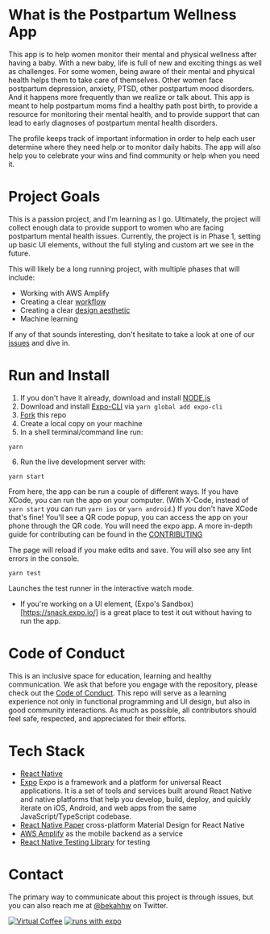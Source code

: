 # What is the Postpartum Wellness App

This app is to help women monitor their mental and physical wellness after having a baby. With a new baby, life is full of new and exciting things as well as challenges. For some women, being aware of their mental and physical health helps them to take care of themselves. Other women face postpartum depression, anxiety, PTSD, other postpartum mood disorders. And it happens more frequently than we realize or talk about. This app is meant to help postpartum moms find a healthy path post birth, to provide a resource for monitoring their mental health, and to provide support that can lead to early diagnoses of postpartum mental health disorders.

The profile keeps track of important information in order to help each user determine where they need help or to monitor daily habits. The app will also help you to celebrate your wins and find community or help when you need it.

# Project Goals

This is a passion project, and I'm learning as I go. Ultimately, the project will collect enough data to provide support to women who are facing postpartum mental health issues. Currently, the project is in Phase 1, setting up basic UI elements, without the full styling and custom art we see in the future.

This will likely be a long running project, with multiple phases that will include:

- Working with AWS Amplify
- Creating a clear [workflow](https://www.figma.com/file/GV6j3SxSSPZEpql0xV2etL/Workflows?node-id=0%3A1)
- Creating a clear [design aesthetic](https://www.figma.com/file/WB41mEaTanI6PWldMfENxQ/Material-Design-Theme-Kit-Copy)
- Machine learning

If any of that sounds interesting, don't hesitate to take a look at one of our [issues](https://github.com/BekahHW/postpartum-wellness-app/issues) and dive in.

# Run and Install

1. If you don't have it already, download and install [NODE.js](https://nodejs.org/en/download/)
2. Download and install [Expo-CLI](https://expo.io/tools#cli) via
   `yarn global add expo-cli`
3. [Fork](https://docs.github.com/en/free-pro-team@latest/github/getting-started-with-github/fork-a-repo) this repo
4. Create a local copy on your machine
5. In a shell terminal/command line run:

```
yarn
```

6. Run the live development server with:

```
yarn start
```

From here, the app can be run a couple of different ways. If you have XCode, you can run the app on your computer. (With X-Code, instead of `yarn start` you can run `yarn ios` or `yarn android`.) If you don't have XCode that's fine! You'll see a QR code popup, you can access the app on your phone through the QR code. You will need the expo app.
A more in-depth guide for contributing can be found in the [CONTRIBUTING](https://github.com/BekahHW/postpartum-wellness-app/blob/master/CONTRIBUTING.md)

The page will reload if you make edits and save.
You will also see any lint errors in the console.

```
yarn test
```

Launches the test runner in the interactive watch mode.

- If you're working on a UI element, (Expo's Sandbox)[https://snack.expo.io/] is a great place to test it out without having to run the app.

# Code of Conduct

This is an inclusive space for education, learning and healthy communication. We ask that before you engage with the repository, please check out the [Code of Conduct](https://github.com/tkshill/Quarto/blob/main/CODE_OF_CONDUCT.md). This repo will serve as a learning experience not only in functional programming and UI design, but also in good community interactions. As much as possible, all contributors should feel safe, respected, and appreciated for their efforts.

# Tech Stack

- [React Native](https://github.com/expo/react-native/archive/sdk-39.0.2.tar.gz)
- [Expo](https://expo.io/learn) Expo is a framework and a platform for universal React applications. It is a set of tools and services built around React Native and native platforms that help you develop, build, deploy, and quickly iterate on iOS, Android, and web apps from the same JavaScript/TypeScript codebase.
- [React Native Paper](https://callstack.github.io/react-native-paper/) cross-platform Material Design for React Native
- [AWS Amplify](https://docs.amplify.aws/start/q/integration/react) as the mobile backend as a service
- [React Native Testing Library](https://testing-library.com/docs/react-native-testing-library/intro) for testing

# Contact

The primary way to communicate about this project is through issues, but you can also reach me at [@bekahhw](https://twitter.com/BekahHW) on Twitter.

[![Virtual Coffee](https://img.shields.io/badge/Virtual-Coffee-red)](https://virtualcoffee.io)
[![runs with expo](https://img.shields.io/badge/Runs%20with%20Expo-4630EB.svg?style=flat-square&logo=EXPO&labelColor=f3f3f3&logoColor=000)](https://expo.io/)
